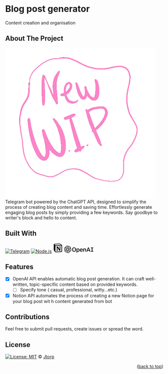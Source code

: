 <!-- Improved compatibility of back to top link: See: https://github.com/othneildrew/Best-README-Template/pull/73 -->
<a name="readme-top"></a>
<!--
*** Thanks for checking out the Best-README-Template. If you have a suggestion
*** that would make this better, please fork the repo and create a pull request
*** or simply open an issue with the tag "enhancement".
*** Don't forget to give the project a star!
*** Thanks again! Now go create something AMAZING! :D
-->



<!-- PROJECT SHIELDS -->
<!--
*** I'm using markdown "reference style" links for readability.
*** Reference links are enclosed in brackets [ ] instead of parentheses ( ).
*** See the bottom of this document for the declaration of the reference variables
*** for contributors-url, forks-url, etc. This is an optional, concise syntax you may use.
*** https://www.markdownguide.org/basic-syntax/#reference-style-links
-->



<!-- PROJECT LOGO -->
<br />
<div align="left">
<h1>Blog post generator</h1>
Content creation and organisation 
</div>




<!-- ABOUT THE PROJECT -->
## About The Project
[![WIP][product-screenshot]](https://example.com) <br>
 Telegram bot powered by the ChatGPT API, designed to simplify the process of creating  blog content and saving time. Effortlessly generate engaging blog posts by simply providing a few keywords. Say goodbye to writer's block and hello to content.<br>
## Built With
[![Telegram]][Telegram-url]
[![Node.js][Nodejs.com]][Nodejs-url]
[![notion]][notion-url]
[![openai]][openai-url]

## Features
- [x] OpenAI API enables automatic blog post generation. It can craft well-written, topic-specific content based on provided keywords.  
  - [ ] Specify tone ( casual, professional, witty...etc.) 
- [x] Notion API automates the process of creating a new Notion page for your blog post wit h content generated from bot

## Contributions

Feel free to submit pull requests, create issues or spread the word.

## License

[![License: MIT](https://img.shields.io/badge/License-MIT-yellow.svg)](https://opensource.org/licenses/MIT) &copy; [Jtorp](https://julialab.net/)

<p align="right">(<a href="#readme-top">back to top</a>)</p>

<!-- MARKDOWN LINKS & IMAGES -->
<!-- https://www.markdownguide.org/basic-syntax/#reference-style-links -->
[product-screenshot]: images/WIP.gif
[notion]: images/notion-48.png
[openai]: images/openai.png

[Nodejs.com]:https://img.shields.io/badge/Node.js-43853D?style=for-the-badge&logo=node.js&logoColor=white
[Nodejs-url]: https://nodejs.org
[Telegram]:https://img.shields.io/badge/Telegram-2CA5E0?style=for-the-badge&logo=telegram&logoColor=white
[Telegram-url]: https://telegram.org/
[notion-url]: https://www.notion.so/
[openai-url]: https://platform.openai.com/docs/introduction
